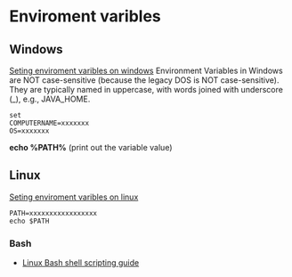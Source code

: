 # Enviroment varibles

## Windows
[Seting enviroment varibles on windows](https://www3.ntu.edu.sg/home/ehchua/programming/howto/Environment_Variables.html)
Environment Variables in Windows are NOT case-sensitive (because the legacy DOS is NOT case-sensitive). They are typically named in uppercase, with words joined with underscore (_), e.g., JAVA_HOME.
```
set
COMPUTERNAME=xxxxxxx
OS=xxxxxxx
```
**echo %PATH%** (print out the variable value)

## Linux

[Seting enviroment varibles on linux](https://bash.cyberciti.biz/guide/Variables)
```
PATH=xxxxxxxxxxxxxxxxx
echo $PATH
```
### Bash
- [Linux Bash shell scripting guide](https://bash.cyberciti.biz/guide/Main_Page)